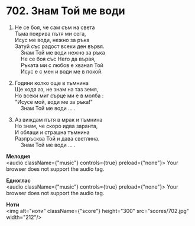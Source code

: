 # 702. Знам Той ме води  

1. Не се боя, че сам съм на света  
Тъма покрива пътя ми сега,  
Исус ме води, нежно за ръка  
Затуй със радост всеки ден вървя.  
    Знам Той ме води нежно за ръка  
    Не се боя със Него да вървя,  
    Ръката ми с любов е хванал Той  
    Исус е с мен и води ме в покой.  

2. Години колко още в тъмнина  
Ще ходя аз, не знам на таз земя,  
Но всеки миг сърце ми е в молба :  
"Исусе мой, води ме за ръка!"  
    Знам Той ме води ... .  

3. Аз виждам пътя в мрак и тъмнина  
Но знам, че скоро идва заранта,  
И облаци и страшна тъмнина  
Разпръсква Той и дава светлина.  
    Знам Той ме води ... .  

__Мелодия__  
<audio className={"music"} controls={true} preload={"none"}><source src="mp3/702.mp3" type="audio/mpeg"/>
Your browser does not support the audio tag.
</audio>  

__Едноглас__  
<audio className={"music"} controls={true} preload={"none"}><source src="transp/702.mp3" type="audio/mpeg"/>
Your browser does not support the audio tag.
</audio>  

__Ноти__  
<img alt="ноти" className={"score"} height="300" src="scores/702.jpg" width="212"/>
